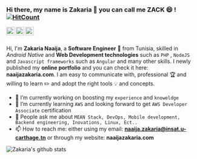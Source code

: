 ### Hi there, my name is Zakaria 👋 you can call me ZACK 😄 ! [![HitCount](http://hits.dwyl.com/ZakariaNaaija/ZakariaNaaija.svg)](http://hits.dwyl.com/ZakariaNaaija/ZakariaNaaija)

<a href="https://www.linkedin.com/in/zakaria-naaija/">
  <img align="left" alt="Zakaria's LinkdeIn" width="22px" src="https://cdn.jsdelivr.net/npm/simple-icons@v3/icons/linkedin.svg" />
</a>
<a href="https://www.upwork.com/freelancers/~0153f5f40a6f700b6c">
  <img align="left" alt="Zakaria's Upwork" width="22px" src="https://cdn.jsdelivr.net/npm/simple-icons@v3/icons/upwork.svg" />
</a>
<a href="https://www.facebook.com/zakaria.naija.1/">
  <img align="left" alt="Zakaria's Facebook" width="22px" src="https://cdn.jsdelivr.net/npm/simple-icons@v3/icons/facebook.svg" />
</a>

<br />
<br />

Hi, I'm **Zakaria Naaija**, a **Software Engineer** 🚀 from Tunisia, skilled in *Android Native* and **Web Development technologies** such as `PHP` , `NodeJS` and `Javascript frameworks` such as `Angular` and many other skills.
I newly published my **online portfolio** and you can check it here: **naaijazakaria.com**.
I am easy to communicate with, professional 🏆 and willing to learn ✏️ and adopt the right tools 💡 and concepts. 


- 🔭 I’m currently working on boosting my `experience` and `knoweldge`
- 🌱 I’m currently learning `AWS` and looking forward to get `AWS Developer Associate` certification 
- 💬 People ask me about `MEAN Stack, DevOps, Mobile development, Backend engineering, Inovations, Linux, Ect..`
- 📫 How to reach me: either using my email: **naaija.zakaria@insat.u-carthage.tn** or through my website: **naaijazakaria.com**

![Zakaria's github stats](https://github-readme-stats.vercel.app/api?username=ZakariaNaaija&show_icons=true&hide_border=true)
